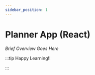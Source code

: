 ```yaml
---
sidebar_position: 1
---
```


# Planner App (React)

_Brief Overview Goes Here_

:::tip Happy Learning!!

<QuestButton text="Go To Quest" link="" />

:::

